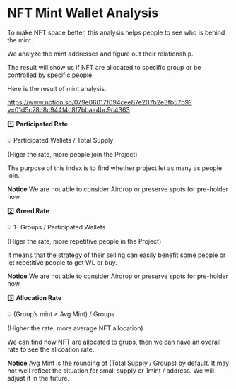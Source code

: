 # NFT Mint Wallet Analysis 

To make NFT space better, this analysis helps people to see who is behind the mint.

We analyze the mint addresses and figure out their relationship.

The result will show us if NFT are allocated to specific group or be controlled by specific people.

Here is the result of mint analysis.

https://www.notion.so/079e06017f094cee87e207b2e3fb57b9?v=01d5c78c8c944f4c8f7bbaa4bc9c4363

1️⃣ **Participated Rate**

<aside>
💡 Participated Wallets / Total Supply

(Higer the rate, more people join the Project)

</aside>

The purpose of this index is to find whether project let as many as people join.

**Notice**
We are not able to consider Airdrop or preserve spots for pre-holder now.

2️⃣ **Greed Rate**

<aside>
💡 1- Groups / Participated Wallets

(Higer the rate, more repetitive people in the Project)

</aside>

It means that the strategy of their selling can easily benefit some people or let repetitive people to get WL or buy. 

**Notice**
We are not able to consider Airdrop or preserve spots for pre-holder now.

3️⃣ **Allocation Rate**

<aside>
💡 (Group’s mint ≥ Avg Mint) / Groups

(Higher the rate, more average NFT allocation)

</aside>

We can find how NFT are allocated to grups, then we can have an overall rate to see the allcoation rate. 

**Notice**
Avg Mint is the rounding of (Total Supply / Groups) by default. It may not well reflect the situation for small supply or 1mint / address. We will adjust it in the future.